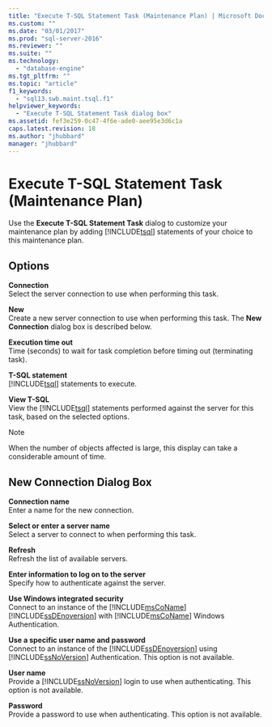 ```yaml
---
title: "Execute T-SQL Statement Task (Maintenance Plan) | Microsoft Docs"
ms.custom: ""
ms.date: "03/01/2017"
ms.prod: "sql-server-2016"
ms.reviewer: ""
ms.suite: ""
ms.technology: 
  - "database-engine"
ms.tgt_pltfrm: ""
ms.topic: "article"
f1_keywords: 
  - "sql13.swb.maint.tsql.f1"
helpviewer_keywords: 
  - "Execute T-SQL Statement Task dialog box"
ms.assetid: fef3e259-0c47-4f6e-ade0-aee95e3d6c1a
caps.latest.revision: 18
ms.author: "jhubbard"
manager: "jhubbard"
---
```

# Execute T-SQL Statement Task (Maintenance Plan)
  Use the **Execute T-SQL Statement Task** dialog to customize your maintenance plan by adding [!INCLUDE[tsql](../../a9notintoc/includes/tsql-md.md)] statements of your choice to this maintenance plan.  
  
## Options  
 **Connection**  
 Select the server connection to use when performing this task.  
  
 **New**  
 Create a new server connection to use when performing this task. The **New Connection** dialog box is described below.  
  
 **Execution time out**  
 Time (seconds) to wait for task completion before timing out (terminating task).  
  
 **T-SQL statement**  
 [!INCLUDE[tsql](../../a9notintoc/includes/tsql-md.md)] statements to execute.  
  
 **View T-SQL**  
 View the [!INCLUDE[tsql](../../a9notintoc/includes/tsql-md.md)] statements performed against the server for this task, based on the selected options.  
  
> [!NOTE]  
>  When the number of objects affected is large, this display can take a considerable amount of time.  
  
## New Connection Dialog Box  
 **Connection name**  
 Enter a name for the new connection.  
  
 **Select or enter a server name**  
 Select a server to connect to when performing this task.  
  
 **Refresh**  
 Refresh the list of available servers.  
  
 **Enter information to log on to the server**  
 Specify how to authenticate against the server.  
  
 **Use Windows integrated security**  
 Connect to an instance of the [!INCLUDE[msCoName](../../a9notintoc/includes/msconame-md.md)] [!INCLUDE[ssDEnoversion](../../a9notintoc/includes/ssdenoversion-md.md)] with [!INCLUDE[msCoName](../../a9notintoc/includes/msconame-md.md)] Windows Authentication.  
  
 **Use a specific user name and password**  
 Connect to an instance of the [!INCLUDE[ssDEnoversion](../../a9notintoc/includes/ssdenoversion-md.md)] using [!INCLUDE[ssNoVersion](../../a9notintoc/includes/ssnoversion-md.md)] Authentication. This option is not available.  
  
 **User name**  
 Provide a [!INCLUDE[ssNoVersion](../../a9notintoc/includes/ssnoversion-md.md)] login to use when authenticating. This option is not available.  
  
 **Password**  
 Provide a password to use when authenticating. This option is not available.  
  
  